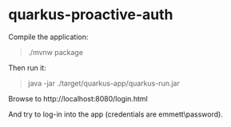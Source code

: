 # quarkus-proactive-auth

Compile the application:

> ./mvnw package

Then run it:

> java -jar ./target/quarkus-app/quarkus-run.jar

Browse to http://localhost:8080/login.html

And try to log-in into the app (credentials are emmett\password).
